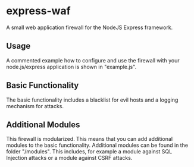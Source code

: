 express-waf
===========

A small web application firewall for the NodeJS Express framework.

Usage
----------
A commented example how to configure and use the firewall with your node.js/express application is shown in "example.js".

Basic Functionality
---------
The basic functionality includes a blacklist for evil hosts and a logging mechanism for attacks.

Additional Modules
---------
This firewall is modularized. This means that you can add additional modules to the basic functionality.
Additional modules can be found in the folder "/modules". This includes, for example a module against SQL Injection attacks or
a module against CSRF attacks.
